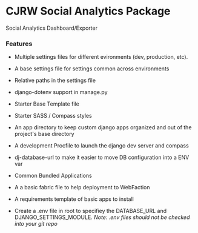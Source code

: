 CJRW Social Analytics Package
===========================
Social Analytics Dashboard/Exporter


### Features
* Multiple settings files for different evironments (dev, production, etc).
* A base settings file for settings common across environments
* Relative paths in the settings file
* django-dotenv support in manage.py
* Starter Base Template file
* Starter SASS / Compass styles
* An app directory to keep custom django apps organized and out of the
  project's base directory
* A development Procfile to launch the django dev server and compass
* dj-database-url to make it easier to move DB configuration into a ENV var
* Common Bundled Applications
* A a basic fabric file to help deployment to WebFaction
* A requirements template of basic apps to install

* Create a .env file in root to specifiey the DATABASE_URL and DJANGO_SETTINGS_MODULE. _Note: .env files should not be checked into your git repo_




